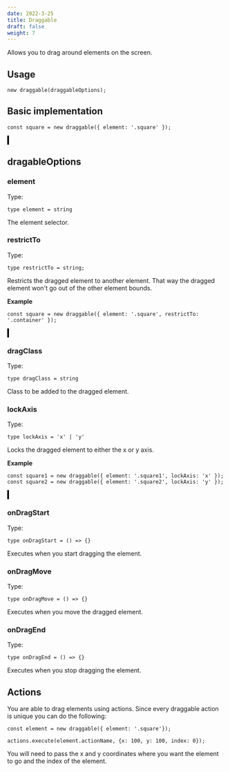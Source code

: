 ```yaml
---
date: 2022-3-25
title: Draggable
draft: false
weight: 7
---
```


Allows you to drag around elements on the screen.

## Usage

```
new draggable(draggableOptions);
```

## Basic implementation

```
const square = new draggable({ element: '.square' });
```

<object style="border: 2px solid black;" data="../../interaction-manager/Draggable/drag-around-screen.html" width="1000" height="500"></object>

## dragableOptions

### element

Type:

```
type element = string
```

The element selector.

### restrictTo

Type:

```
type restrictTo = string;
```

Restricts the dragged element to another element. That way the dragged element won't go out of the other element bounds.

**Example**

```
const square = new draggable({ element: '.square', restrictTo: '.container' });
```

<object style="border: 2px solid black;" data="../../interaction-manager/Draggable/restrict-drag-to-container.html" width="1000" height="600"></object>

### dragClass

Type:

```
type dragClass = string
```

Class to be added to the dragged element.

### lockAxis

Type:

```
type lockAxis = 'x' | 'y'
```

Locks the dragged element to either the x or y axis.

**Example**

```
const square1 = new draggable({ element: '.square1', lockAxis: 'x' });
const square2 = new draggable({ element: '.square2', lockAxis: 'y' });
```

<object style="border: 2px solid black;" data="../../interaction-manager/Draggable/drag-lock-axis.html" width="1000" height="600"></object>


### onDragStart

Type:
```
type onDragStart = () => {}
```

Executes when you start dragging the element.

### onDragMove

Type:
```
type onDragMove = () => {}
```

Executes when you move the dragged element.

### onDragEnd

Type:
```
type onDragEnd = () => {}
```

Executes when you stop dragging the element.


## Actions

You are able to drag elements using actions. Since every draggable action is unique you can do the following:

```
const element = new draggable({ element: '.square'});

actions.execute(element.actionName, {x: 100, y: 100, index: 0}); 
```

You will need to pass the x and y coordinates where you want the element to go and the index of the element.
